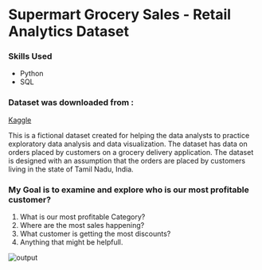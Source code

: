 # Supermart Grocery Sales - Retail Analytics Dataset
### Skills Used

- Python
- SQL

### Dataset was downloaded from :
[Kaggle](https://www.kaggle.com/datasets/mohamedharris/supermart-grocery-sales-retail-analytics-dataset)

This is a fictional dataset created for helping the data analysts to practice exploratory data analysis and data visualization. The dataset has data on orders placed by customers on a grocery delivery application. The dataset is designed with an assumption that the orders are placed by customers living in the state of Tamil Nadu, India.

### My Goal is to examine and explore who is our most profitable customer?
1. What is our most profitable Category?
2. Where are the most sales happening?
3. What customer is getting the most discounts?
4. Anything that might be helpfull.

![output](https://user-images.githubusercontent.com/103063112/174007371-d901cea6-07cb-4981-83e3-a408d52372a3.png)
